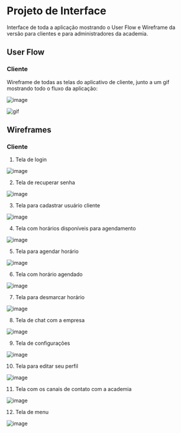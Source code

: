 
# Projeto de Interface

Interface de toda a aplicação mostrando o User Flow e Wireframe da versão para clientes e para administradores da academia.

## User Flow

### Cliente

Wireframe de todas as telas do aplicativo de cliente, junto a um gif mostrando todo o fluxo da aplicação:
  
![image](https://user-images.githubusercontent.com/63879249/113625804-c5c01680-9637-11eb-8472-e8efc1dcea32.png)
  
![gif](https://i.imgur.com/pqfk1lv.gif)

## Wireframes

### Cliente

1. Tela de login     
  
![image](https://user-images.githubusercontent.com/63879249/113626087-19cafb00-9638-11eb-9cda-cdcd440a63f4.png)
  
2. Tela de recuperar senha    
  
![image](https://user-images.githubusercontent.com/63879249/113626121-25b6bd00-9638-11eb-9ed9-98f9294a675a.png)
  
3. Tela para cadastrar usuário cliente
      
![image](https://user-images.githubusercontent.com/63879249/113626164-3109e880-9638-11eb-9368-571bc8d120e3.png)
  
4. Tela com horários disponíveis para agendamento    
  
![image](https://user-images.githubusercontent.com/63879249/113626201-3a935080-9638-11eb-80b7-0643e2eb1331.png)
  
5. Tela para agendar horário    
  
![image](https://user-images.githubusercontent.com/63879249/113626253-4aab3000-9638-11eb-9caa-690c85ee9a0f.png)
  
6. Tela com horário agendado    
  
![image](https://user-images.githubusercontent.com/63879249/113626389-7c23fb80-9638-11eb-9ce4-f9cb90b86cb1.png)
  
7. Tela para desmarcar horário    
  
![image](https://user-images.githubusercontent.com/63879249/113626400-81814600-9638-11eb-91dd-9b2420046fa1.png)
  
8. Tela de chat com a empresa    
  
![image](https://user-images.githubusercontent.com/63879249/113626415-88a85400-9638-11eb-8a9d-7f78d7d9ada6.png)
  
9. Tela de configurações    
  
![image](https://user-images.githubusercontent.com/63879249/113626431-8e9e3500-9638-11eb-9fe1-4e3ff4bfcae5.png)

10. Tela para editar seu perfil    
  
![image](https://user-images.githubusercontent.com/63879249/113626452-93fb7f80-9638-11eb-8382-921c953b4363.png)
  
11. Tela com os canais de contato com a academia  
    
![image](https://user-images.githubusercontent.com/63879249/113626475-9b228d80-9638-11eb-9d13-60640318ec78.png)
  
12. Tela de menu  
    
![image](https://user-images.githubusercontent.com/63879249/113626510-a37ac880-9638-11eb-9922-00921ef22936.png)

